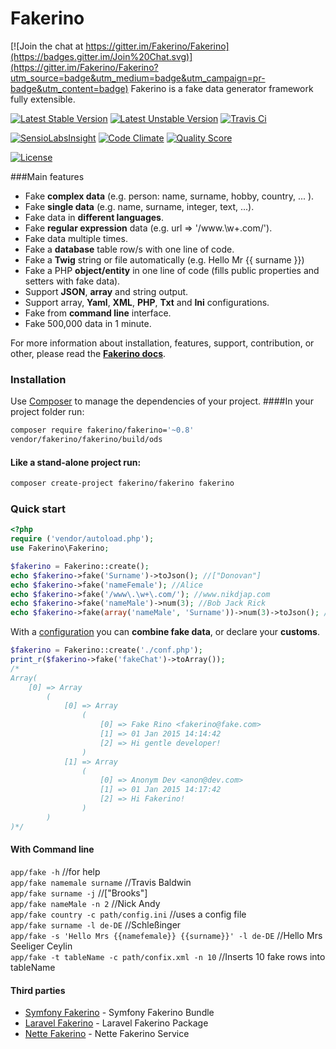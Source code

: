 # Fakerino

[![Join the chat at https://gitter.im/Fakerino/Fakerino](https://badges.gitter.im/Join%20Chat.svg)](https://gitter.im/Fakerino/Fakerino?utm_source=badge&utm_medium=badge&utm_campaign=pr-badge&utm_content=badge)
Fakerino is a fake data generator framework fully extensible.

[![Latest Stable Version](https://poser.pugx.org/fakerino/fakerino/v/stable.svg)](https://packagist.org/packages/fakerino/fakerino)
[![Latest Unstable Version](https://poser.pugx.org/fakerino/fakerino/v/unstable.svg)](https://packagist.org/packages/fakerino/fakerino)
[![Travis Ci](https://travis-ci.org/niklongstone/Fakerino.svg?branch=master)](https://travis-ci.org/niklongstone/Fakerino)

[![SensioLabsInsight](https://insight.sensiolabs.com/projects/4e7de12a-8fc4-4626-a33d-3287a20f02f6/mini.png)](https://insight.sensiolabs.com/projects/4e7de12a-8fc4-4626-a33d-3287a20f02f6)
[![Code Climate](https://codeclimate.com/github/niklongstone/Fakerino/badges/gpa.svg)](https://codeclimate.com/github/niklongstone/Fakerino)
[![Quality Score](https://img.shields.io/scrutinizer/g/niklongstone/Fakerino.svg?style=flat-square)](https://scrutinizer-ci.com/g/niklongstone/Fakerino)

[![License](https://poser.pugx.org/fakerino/fakerino/license.svg)](https://packagist.org/packages/fakerino/fakerino)

###Main features

* Fake __complex data__ (e.g. person: name, surname, hobby, country, ... ).
* Fake __single data__ (e.g. name, surname, integer, text, ...).
* Fake data in __different languages__.
* Fake __regular expression__ data (e.g. url => '/www\.\w+\.com/').
* Fake data multiple times.
* Fake a __database__ table row/s with one line of code.
* Fake a __Twig__ string or file automatically (e.g. Hello Mr {{ surname }})
* Fake a PHP __object/entity__ in one line of code (fills public properties and setters with fake data).
* Support __JSON__, __array__ and string output.
* Support array, __Yaml__, __XML__, __PHP__, __Txt__ and __Ini__ configurations.
* Fake from __command line__ interface.
* Fake 500,000 data in 1 minute.

For more information about installation, features, support, contribution, or other,
please read the __[Fakerino docs](http://www.fakerino.io)__.

### Installation
Use [Composer](https://getcomposer.org/download/) to manage the dependencies of your project.
####In your project folder run:
```sh
composer require fakerino/fakerino='~0.8'
vendor/fakerino/fakerino/build/ods
```
#### Like a stand-alone project run:
```sh
composer create-project fakerino/fakerino fakerino
```

### Quick start
```PHP
<?php
require ('vendor/autoload.php'); 
use Fakerino\Fakerino;

$fakerino = Fakerino::create();
echo $fakerino->fake('Surname')->toJson(); //["Donovan"]
echo $fakerino->fake('nameFemale'); //Alice
echo $fakerino->fake('/www\.\w+\.com/'); //www.nikdjap.com
echo $fakerino->fake('nameMale')->num(3); //Bob Jack Rick
echo $fakerino->fake(array('nameMale', 'Surname'))->num(3)->toJson(); //[["Simon","Rodgers"],["Dean","Smith"],["Anthony","Bauman"]]
```

With a [configuration](https://github.com/niklongstone/Fakerino/wiki/Use-a-configuration-file) you can __combine fake data__, or declare your __customs__.
```PHP
$fakerino = Fakerino::create('./conf.php');
print_r($fakerino->fake('fakeChat')->toArray());
/* 
Array(
    [0] => Array
        (
            [0] => Array
                (
                    [0] => Fake Rino <fakerino@fake.com>
                    [1] => 01 Jan 2015 14:14:42
                    [2] => Hi gentle developer!
                )
            [1] => Array
                (
                    [0] => Anonym Dev <anon@dev.com>
                    [1] => 01 Jan 2015 14:17:42
                    [2] => Hi Fakerino!
                )
        )
)*/
```

#### With Command line
`app/fake -h` //for help  
`app/fake namemale surname` //Travis Baldwin  
`app/fake surname -j` //["Brooks"]  
`app/fake nameMale -n 2` //Nick Andy  
`app/fake country -c path/config.ini` //uses a config file  
`app/fake surname -l de-DE` //Schleßinger  
`app/fake -s 'Hello Mrs {{namefemale}} {{surname}}' -l de-DE` //Hello Mrs Seeliger Ceylin  
`app/fake -t tableName -c path/confix.xml -n 10` //Inserts 10 fake rows into tableName  

#### Third parties

* [Symfony Fakerino](https://github.com/niklongstone/symfony-fakerino) - Symfony Fakerino Bundle
* [Laravel Fakerino](https://github.com/niklongstone/laravel-fakerino) - Laravel Fakerino Package
* [Nette Fakerino](https://github.com/niklongstone/nette-fakerino) - Nette Fakerino Service
